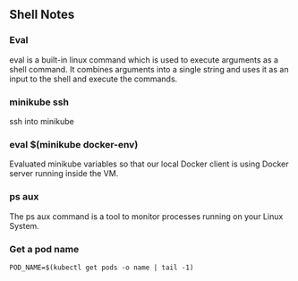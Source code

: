 ## Shell Notes

### Eval
eval is a built-in linux command which is used to execute arguments as a shell command.
It combines arguments into a single string and uses it as an input to the shell and execute the commands.

### minikube ssh
ssh into minikube

### eval $(minikube docker-env)
Evaluated minikube variables so that our local Docker client is using Docker server running inside the VM.

### ps aux
The ps aux command is a tool to monitor processes running on your Linux System.

### Get a pod name
```
POD_NAME=$(kubectl get pods -o name | tail -1)
```